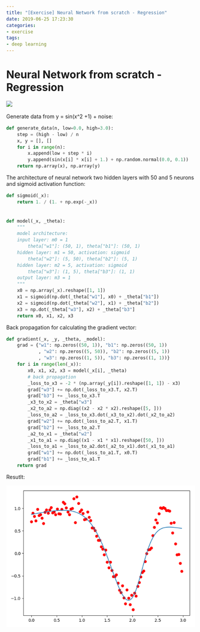 ```yaml
---
title: "[Exercise] Neural Network from scratch - Regression"
date: 2019-06-25 17:23:30
categories:
- exercise
tags:
- deep learning
---
```


# Neural Network from scratch - Regression

[![](https://img.shields.io/badge/Github-Source%20Code-blue)](https://github.com/dbddqy/Note/blob/master/Deep_Learning/exercise_nn_regression/nn_regression.py)

Generate data from y = sin(x^2 +1) + noise:

```python
def generate_data(n, low=0.0, high=3.0):
    step = (high - low) / n
    x, y = [], []
    for i in range(n):
        x.append(low + step * i)
        y.append(sin(x[i] * x[i] + 1.) + np.random.normal(0.0, 0.1))
    return np.array(x), np.array(y)
```

The architecture of neural network two hidden layers with 50 and 5 neurons and sigmoid activation function:

```python
def sigmoid(_x):
    return 1. / (1. + np.exp(-_x))


def model(_x, _theta):
    """
    model architecture:
    input layer: m0 = 1
        theta["w1"]: (50, 1), theta["b1"]: (50, 1)
    hidden layer: m1 = 50, activation: sigmoid
        theta["w2"]: (5, 50), theta["b2"]: (5, 1)
    hidden layer: m2 = 5, activation: sigmoid
        theta["w3"]: (1, 5), theta["b3"]: (1, 1)
    output layer: m3 = 1
    """
    x0 = np.array(_x).reshape([1, 1])
    x1 = sigmoid(np.dot(_theta["w1"], x0) + _theta["b1"])
    x2 = sigmoid(np.dot(_theta["w2"], x1) + _theta["b2"])
    x3 = np.dot(_theta["w3"], x2) + _theta["b3"]
    return x0, x1, x2, x3
```

Back propagation for calculating the gradient vector:

```python
def gradient(_x, _y, _theta, _model):
    grad = {"w1": np.zeros((50, 1)), "b1": np.zeros((50, 1))
            , "w2": np.zeros((5, 50)), "b2": np.zeros((5, 1))
            , "w3": np.zeros((1, 5)), "b3": np.zeros((1, 1))}
    for i in range(len(_x)):
        x0, x1, x2, x3 = model(_x[i], _theta)
        # back propagation
        _loss_to_x3 = -2 * (np.array(_y[i]).reshape([1, 1]) - x3)
        grad["w3"] += np.dot(_loss_to_x3.T, x2.T)
        grad["b3"] += _loss_to_x3.T
        _x3_to_x2 = _theta["w3"]
        _x2_to_a2 = np.diag((x2 - x2 * x2).reshape([5, ]))
        _loss_to_a2 = _loss_to_x3.dot(_x3_to_x2).dot(_x2_to_a2)
        grad["w2"] += np.dot(_loss_to_a2.T, x1.T)
        grad["b2"] += _loss_to_a2.T
        _a2_to_x1 = _theta["w2"]
        _x1_to_a1 = np.diag((x1 - x1 * x1).reshape([50, ]))
        _loss_to_a1 = _loss_to_a2.dot(_a2_to_x1).dot(_x1_to_a1)
        grad["w1"] += np.dot(_loss_to_a1.T, x0.T)
        grad["b1"] += _loss_to_a1.T
    return grad
```

Resutlt:

![](https://github.com/dbddqy/Note/raw/master/Deep_Learning/exercise_nn_regression/result.png)